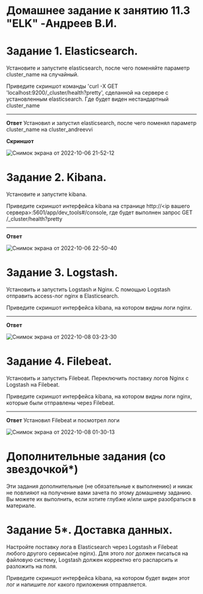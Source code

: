 # Домашнее задание к занятию 11.3 "ELK" -Андреев В.И.


# Задание 1. Elasticsearch.
Установите и запустите elasticsearch, после чего поменяйте параметр cluster_name на случайный.

Приведите скриншот команды 'curl -X GET 'localhost:9200/_cluster/health?pretty', сделанной на сервере с установленным elasticsearch. Где будет виден нестандартный cluster_name
___
**Ответ**
Установил и запустил elasticsearch, после чего поменял параметр cluster_name на cluster_andreevvi

**Скриншот**

![Снимок экрана от 2022-10-06 21-52-12](https://user-images.githubusercontent.com/94833070/194648874-fb0714bb-5767-4576-a0fa-fdda2af0dde9.png)

# Задание 2. Kibana.
Установите и запустите kibana.

Приведите скриншот интерфейса kibana на странице http://<ip вашего сервера>:5601/app/dev_tools#/console, где будет выполнен запрос GET /_cluster/health?pretty
___
**Ответ**


![Снимок экрана от 2022-10-06 22-50-40](https://user-images.githubusercontent.com/94833070/194648944-b4b117ee-c4ae-49e7-bfb1-c48ac6b5f994.png)

# Задание 3. Logstash.
Установить и запустить Logstash и Nginx. С помощью Logstash отправить access-лог nginx в Elasticsearch.

Приведите скриншот интерфейса kibana, на котором видны логи nginx.
___
**Ответ**

![Снимок экрана от 2022-10-08 03-23-30](https://user-images.githubusercontent.com/94833070/194649009-8abfe689-9858-4af9-89a5-12a68a04134c.png)

# Задание 4. Filebeat.
Установить и запустить Filebeat. Переключить поставку логов Nginx с Logstash на Filebeat.

Приведите скриншот интерфейса kibana, на котором видны логи nginx, которые были отправлены через Filebeat.
___
**Ответ**
Установил Filebeat и посмотрел логи

![Снимок экрана от 2022-10-08 01-30-13](https://user-images.githubusercontent.com/94833070/194649149-4b1129ed-44dd-40d2-8702-eb07d1698606.png)

# Дополнительные задания (со звездочкой*)
Эти задания дополнительные (не обязательные к выполнению) и никак не повлияют на получение вами зачета по этому домашнему заданию. Вы можете их выполнить, если хотите глубже и/или шире разобраться в материале.

# Задание 5*. Доставка данных.
Настройте поставку лога в Elasticsearch через Logstash и Filebeat любого другого сервиса(не nginx). Для этого лог должен писаться на файловую систему, Logstash должен корректно его распарсить и разложить на поля.

Приведите скриншот интерфейса kibana, на котором будет виден этот лог и напишите лог какого приложения отправляется.
